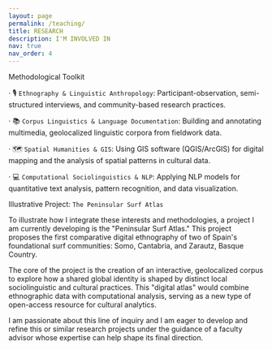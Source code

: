 ```yaml
---
layout: page
permalink: /teaching/
title: RESEARCH
description: I'M INVOLVED IN
nav: true
nav_order: 4
---
```


Methodological Toolkit

· 🎙️ `Ethnography & Linguistic Anthropology`: Participant-observation, semi-structured interviews, and community-based research practices.

· 📚 `Corpus Linguistics & Language Documentation`: Building and annotating multimedia, geolocalized linguistic corpora from fieldwork data.

· 🗺️ `Spatial Humanities & GIS`: Using GIS software (QGIS/ArcGIS) for digital mapping and the analysis of spatial patterns in cultural data.

· 💻 `Computational Sociolinguistics & NLP`: Applying NLP models for quantitative text analysis, pattern recognition, and data visualization.

Illustrative Project: `The Peninsular Surf Atlas`

To illustrate how I integrate these interests and methodologies, a project I am currently developing is the "Peninsular Surf Atlas." This project proposes the first comparative digital ethnography of two of Spain's foundational surf communities: Somo, Cantabria, and Zarautz, Basque Country.

The core of the project is the creation of an interactive, geolocalized corpus to explore how a shared global identity is shaped by distinct local sociolinguistic and cultural practices. This "digital atlas" would combine ethnographic data with computational analysis, serving as a new type of open-access resource for cultural analytics.

I am passionate about this line of inquiry and I am eager to develop and refine this or similar research projects under the guidance of a faculty advisor whose expertise can help shape its final direction.
